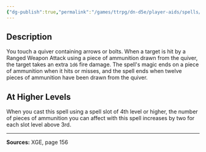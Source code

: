 ```yaml
---
{"dg-publish":true,"permalink":"/games/ttrpg/dn-d5e/player-aids/spells/level-3/flame-arrows/","tags":["TTRPG/DND/5e","verbal","somatic","concentration","Spell"],"noteIcon":""}
---
```



## Description
You touch a quiver containing arrows or bolts.
When a target is hit by a Ranged Weapon Attack using a piece of ammunition drawn from the quiver, the target takes an extra `1d6` fire damage.
The spell's magic ends on a piece of ammunition when it hits or misses, and the spell ends when twelve pieces of ammunition have been drawn from the quiver.

## At Higher Levels
When you cast this spell using a spell slot of 4th level or higher, the number of pieces of ammunition you can affect with this spell increases by two for each slot level above 3rd.

---

**Sources:** XGE, page 156
